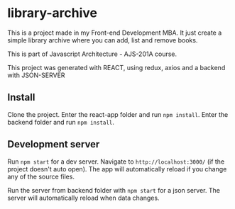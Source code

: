 # library-archive

This is a project made in my Front-end Development MBA. It just create a simple library archive where you can add, list and remove books.

This is part of Javascript Architecture - AJS-201A course.

This project was generated with REACT, using redux, axios and a backend with JSON-SERVER

## Install

Clone the project. 
Enter the react-app folder and run `npm install`.
Enter the backend folder and run `npm install`.

## Development server

Run `npm start` for a dev server. Navigate to `http://localhost:3000/` (if the project doesn't auto open). The app will automatically reload if you change any of the source files.

Run the server from backend folder with `npm start` for a json server. The server will automatically reload when data changes.